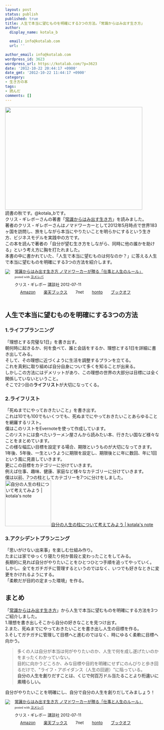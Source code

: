 ```yaml
---
layout: post
status: publish
published: true
title: 人生で本当に望むものを明確にする3つの方法。「常識からはみ出す生き方」
author:
  display_name: kotala_b

  email: info@kotalab.com
  url: ''

author_email: info@kotalab.com
wordpress_id: 3623
wordpress_url: https://kotalab.com/?p=3623
date: '2012-10-22 20:44:17 +0900'
date_gmt: '2012-10-22 11:44:17 +0900'
category:
- 生き方の本
tags:
- 読んだ
comments: []
---
```

<p><a href="https://kotalab.com/wp-content/uploads/joushiki_121022.jpg" target="_blank"><img src="https://kotalab.com/wp-content/uploads/joushiki_121022.jpg" alt="" title="joushiki_121022" width="448" height="336" class="alignnone size-full wp-image-3630" /></a><br />
読書の秋です。@kotala_bです。<br />
クリス・ギレボーさんの著書「<a href="http://www.amazon.co.jp/exec/obidos/asin/4062172267/same-22/" rel="nofollow" name="booklink" target="_blank">常識からはみ出す生き方</a>」を読みました。<br />
著者のクリス・ギレボーさんはノマドワーカーとして2012年5月時点で世界183ヶ国を訪問し、旅をしながら本当にやりたいことを明らかにするという生き方、ビジネスモデルを実践中の方です。<br />
この本を読んで著者の「自分が望む生き方をしながら、同時に他の誰かを助ける」という考え方に胸を打たれました。<br />
本書の中に書かれていた、「人生で本当に望むものは何なのか？」に答える人生で本当に望むものを明確にする3つの方法を紹介します。</p>
<div class="booklink-box" style="text-align:left;padding-bottom:20px;font-size:small;/zoom: 1;overflow: hidden;">
<div class="booklink-image" style="float:left;margin:0 15px 10px 0;"><a href="http://www.amazon.co.jp/exec/obidos/asin/4062172267/same-22/" name="booklink" rel="nofollow" target="_blank"><img src="http://ecx.images-amazon.com/images/I/51AkO1-AEWL._SL160_.jpg" style="border: none;" /></a></div>
<div class="booklink-info" style="line-height:120%;/zoom: 1;overflow: hidden;">
<div class="booklink-name" style="margin-bottom:10px;line-height:120%"><a href="http://www.amazon.co.jp/exec/obidos/asin/4062172267/same-22/" rel="nofollow" name="booklink" target="_blank">常識からはみ出す生き方 ノマドワーカーが贈る「仕事と人生のルール」</a>
<div class="booklink-powered-date" style="font-size:8pt;margin-top:5px;font-family:verdana;line-height:120%">posted with <a href="http://yomereba.com" target="_blank">ヨメレバ</a></div>
</div>
<div class="booklink-detail" style="margin-bottom:5px;">クリス・ギレボー 講談社 2012-07-11    </div>
<div class="booklink-link2" style="margin-top:10px;">
<div class="shoplinkamazon" style="display:inline;margin-right:5px;background: url('http://img.yomereba.com/tam_y.gif') 0 0 no-repeat;padding: 2px 0 2px 18px;white-space: nowrap;"><a href="http://www.amazon.co.jp/exec/obidos/asin/4062172267/same-22/" rel="nofollow" target="_blank" title="アマゾン" >Amazon</a></div>
<div class="shoplinkrakuten" style="display:inline;margin-right:5px;background: url('http://img.yomereba.com/tam_y.gif') 0 -50px no-repeat;padding: 2px 0 2px 18px;white-space: nowrap;"><a href="http://hb.afl.rakuten.co.jp/hgc/0fa7afc8.bbfc196a.0fa7afc9.d56c38f1/?pc=http%3A%2F%2Fbooks.rakuten.co.jp%2Frb%2F11768396%2F%3Fscid%3Daf_ich_link_urltxt%26m%3Dhttp%3A%2F%2Fm.rakuten.co.jp%2Fev%2Fbook%2F" rel="nofollow" target="_blank" title="楽天ブックス" >楽天ブックス</a></div>
<div class="shoplinkseven" style="display:inline;margin-right:5px;background: url('http://img.yomereba.com/tam_y.gif') 0 -100px no-repeat;padding: 2px 0 2px 18px;white-space: nowrap;"><span class="removed_link" title="http://click.linksynergy.com/fs-bin/click?id=d2yYUp776R4&amp;subid=&amp;offerid=197738.1&amp;type=10&amp;tmpid=1787&amp;RD_PARM1=http%253A%252F%252Fwww.7netshopping.jp%252Fbooks%252Fsearch_result%252F%253Fctgy%253Dbooks%2526code%253D4062172267">7net</span></div>
<div class="shoplinkbk1" style="display:inline;margin-right:5px;background: url('http://img.yomereba.com/tam_y.gif') 0 -150px no-repeat;padding: 2px 0 2px 18px;white-space: nowrap;"><a href="http://ck.jp.ap.valuecommerce.com/servlet/referral?sid=2967684&pid=881104827&vc_url=http%3A%2F%2Fhonto.jp%2Fnetstore%2Fsearch_021_104062172267.html%3Fsrchf%3D1%26srchGnrNm%3D1" target="_blank" title="bk1" >honto</a></div>
<div class="shoplinkbookoff" style="display:inline;margin-right:5px;background: url('http://img.yomereba.com/tam_y.gif') 0 -200px no-repeat;padding: 2px 0 2px 18px;white-space: nowrap;"><a href="http://click.linksynergy.com/fs-bin/click?id=d2yYUp776R4&subid=&offerid=169505.1&type=10&tmpid=3677&RD_PARM1=http%253A%252F%252Fwww.bookoffonline.co.jp%252Fdisplay%252FL001%252Cbg%253D12%252Cq%253D9784062172264" rel="nofollow" target="_blank" title="ブックオフオンライン" >ブックオフ</a></div>
</div>
</div>
<div class="booklink-footer" style="clear: left"></div>
</div>
<p><!--more--></p>
<h2>人生で本当に望むものを明確にする3つの方法</h2>
<h3>1.ライフプランニング</h3>
<p>「理想とする完璧な1日」を書き出す。<br />
朝何時に起きるか、何を食べて、誰と会話をするか、理想とする1日を詳細に書き出してみる。<br />
そして、その理想に近づくように生活を調整するプランを立てる。<br />
これを真剣に取り組めば自分自身について多くを知ることが出来る。<br />
しかしこの方法にはデメリットがあり、この理想の世界の大部分は目標には全く関係していないということ。<br />
そこで2つ目の<strong>ライフリスト</strong>が大切になってくる。</p>
<h3>2.ライフリスト</h3>
<p>「死ぬまでにやっておきたいこと」を書き出す。<br />
これは10でも100でもいくつでも、死ぬまでにやっておきたいことあらゆることを網羅するリスト。<br />
僕はこのリストをEvernoteを使って作成しています。<br />
このリストには食べたいラーメン屋さんから読みたい本、行きたい国など様々なことをまとめています。<br />
この様な幅広い目標を設定する場合、期限というものが大切になってきます。<br />
1年後、5年後、一生というように期限を設定し、期限後とに年に数回、年に1回という風に見直していきます。<br />
更にこの目標をカテゴリーに分けていきます。<br />
例えば仕事、趣味、健康、家庭など様々なカテゴリーに分けていきます。<br />
僕は以前、7つの柱としてカテゴリーを7つに分けをしました。<br />
<a href="https://kotalab.com/life-plan" target="_blank"><img  class="alignleft" src="https://kotalab.com/wp-content/uploads/thinking_120731.jpg" alt="自分の人生の柱について考えてみよう | kotala's note" width="150" /></a><a href="https://kotalab.com/life-plan" target="_blank">自分の人生の柱について考えてみよう | kotala's note</a><br style="clear:both;" /></p>
<h3>3.アクシデントプランニング</h3>
<p>「思いがけない出来事」を楽しむ仕組み作り。<br />
たまには家でゆっくり寝たり何か普段と変わったことをしてみる。<br />
長期的に見れば自分がやりたいことをひとつひとつ手順を追ってやっていく。<br />
しかし、全てをガチガチに管理するというのではなく、いつでも好きなときに変更をかけれるようにする。<br />
「柔軟だが目的の定まった環境」を作る。</p>
<h2>まとめ</h2>
<p>「<a href="http://www.amazon.co.jp/exec/obidos/asin/4062172267/same-22/" rel="nofollow" name="booklink" target="_blank">常識からはみ出す生き方</a>」から人生で本当に望むものを明確にする方法を3つご紹介しました。<br />
1.理想を書き出しそこから自分の好きなことを見つけ出す。<br />
2.また、死ぬまでにやっておきたいことを書き出し人生の目標を作る。<br />
3.そしてガチガチに管理して目標へと進むのではなく、時にゆるく柔軟に目標へ向かう。</p>
<blockquote><p>多くの人は自分が本当は何がやりたいのか、人生で何を成し遂げたいのかをまったくわかっていない。<br />
目的に向かうどころか、みな目標や目的を明確にせずにのんびりと歩き回るだけで、"ライフ・アボイダンス（人生の回避）"に陥っている。<br />
<strong>自分の人生を創りだすことは、くじで何百万ドル当たることより桁違いに素晴らしい。</strong></p></blockquote>
<p>自分がやりたいことを明確にし、自分で自分の人生を創りだしてみましょう！</p>
<div class="booklink-box" style="text-align:left;padding-bottom:20px;font-size:small;/zoom: 1;overflow: hidden;">
<div class="booklink-image" style="float:left;margin:0 15px 10px 0;"><a href="http://www.amazon.co.jp/exec/obidos/asin/4062172267/same-22/" name="booklink" rel="nofollow" target="_blank"><img src="http://ecx.images-amazon.com/images/I/51AkO1-AEWL._SL160_.jpg" style="border: none;" /></a></div>
<div class="booklink-info" style="line-height:120%;/zoom: 1;overflow: hidden;">
<div class="booklink-name" style="margin-bottom:10px;line-height:120%"><a href="http://www.amazon.co.jp/exec/obidos/asin/4062172267/same-22/" rel="nofollow" name="booklink" target="_blank">常識からはみ出す生き方 ノマドワーカーが贈る「仕事と人生のルール」</a>
<div class="booklink-powered-date" style="font-size:8pt;margin-top:5px;font-family:verdana;line-height:120%">posted with <a href="http://yomereba.com" target="_blank">ヨメレバ</a></div>
</div>
<div class="booklink-detail" style="margin-bottom:5px;">クリス・ギレボー 講談社 2012-07-11    </div>
<div class="booklink-link2" style="margin-top:10px;">
<div class="shoplinkamazon" style="display:inline;margin-right:5px;background: url('http://img.yomereba.com/tam_y.gif') 0 0 no-repeat;padding: 2px 0 2px 18px;white-space: nowrap;"><a href="http://www.amazon.co.jp/exec/obidos/asin/4062172267/same-22/" rel="nofollow" target="_blank" title="アマゾン" >Amazon</a></div>
<div class="shoplinkrakuten" style="display:inline;margin-right:5px;background: url('http://img.yomereba.com/tam_y.gif') 0 -50px no-repeat;padding: 2px 0 2px 18px;white-space: nowrap;"><a href="http://hb.afl.rakuten.co.jp/hgc/0fa7afc8.bbfc196a.0fa7afc9.d56c38f1/?pc=http%3A%2F%2Fbooks.rakuten.co.jp%2Frb%2F11768396%2F%3Fscid%3Daf_ich_link_urltxt%26m%3Dhttp%3A%2F%2Fm.rakuten.co.jp%2Fev%2Fbook%2F" rel="nofollow" target="_blank" title="楽天ブックス" >楽天ブックス</a></div>
<div class="shoplinkseven" style="display:inline;margin-right:5px;background: url('http://img.yomereba.com/tam_y.gif') 0 -100px no-repeat;padding: 2px 0 2px 18px;white-space: nowrap;"><span class="removed_link" title="http://click.linksynergy.com/fs-bin/click?id=d2yYUp776R4&amp;subid=&amp;offerid=197738.1&amp;type=10&amp;tmpid=1787&amp;RD_PARM1=http%253A%252F%252Fwww.7netshopping.jp%252Fbooks%252Fsearch_result%252F%253Fctgy%253Dbooks%2526code%253D4062172267">7net</span></div>
<div class="shoplinkbk1" style="display:inline;margin-right:5px;background: url('http://img.yomereba.com/tam_y.gif') 0 -150px no-repeat;padding: 2px 0 2px 18px;white-space: nowrap;"><a href="http://ck.jp.ap.valuecommerce.com/servlet/referral?sid=2967684&pid=881104827&vc_url=http%3A%2F%2Fhonto.jp%2Fnetstore%2Fsearch_021_104062172267.html%3Fsrchf%3D1%26srchGnrNm%3D1" target="_blank" title="bk1" >honto</a></div>
<div class="shoplinkbookoff" style="display:inline;margin-right:5px;background: url('http://img.yomereba.com/tam_y.gif') 0 -200px no-repeat;padding: 2px 0 2px 18px;white-space: nowrap;"><a href="http://click.linksynergy.com/fs-bin/click?id=d2yYUp776R4&subid=&offerid=169505.1&type=10&tmpid=3677&RD_PARM1=http%253A%252F%252Fwww.bookoffonline.co.jp%252Fdisplay%252FL001%252Cbg%253D12%252Cq%253D9784062172264" rel="nofollow" target="_blank" title="ブックオフオンライン" >ブックオフ</a></div>
</div>
</div>
<div class="booklink-footer" style="clear: left"></div>
</div>
